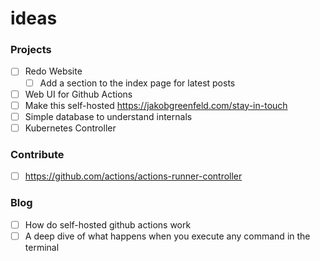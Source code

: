 # ideas

### Projects

- [ ] Redo Website
  - [ ] Add a section to the index page for latest posts
- [ ] Web UI for Github Actions
- [ ] Make this self-hosted https://jakobgreenfeld.com/stay-in-touch
- [ ] Simple database to understand internals
- [ ] Kubernetes Controller

### Contribute

- [ ] https://github.com/actions/actions-runner-controller

### Blog

- [ ] How do self-hosted github actions work
- [ ] A deep dive of what happens when you execute any command in the terminal
